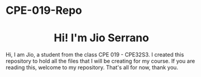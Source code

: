 # CPE-019-Repo

<h1 align="center">Hi! I'm Jio Serrano</h1>


Hi, I am Jio, a student from the class CPE 019 - CPE32S3. I created this repository to hold all the files that I will be creating for my course. If you are reading this, welcome to my repository. That's all for now, thank you.
